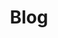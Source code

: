 ---
title: Blog
metadata:
  title: The Arena Blog
  description: Stay up to date with the latest news, strategy guides, and community highlights from The Arena
  image: /images/blog-hero.jpg
  slug: blog
  navigation:
    show_in_nav: true
    show_children: true
    page_weight: 40
  seo:
    title: Gaming Blog & News | The Arena
    description: Read the latest gaming news, strategy guides, event coverage, and community stories from The Arena
    keywords: gaming news, MTG strategy, Warhammer guides, D&D tips, gaming community
    og:
      title: The Arena Blog - Gaming News & Community
      description: Your source for gaming news, strategy guides, and community stories
      image: /images/blog-og.jpg
    twitter:
      card: summary_large_image
      title: The Arena Blog | Gaming News & Community
      description: Latest gaming news and community updates
      image: /images/blog-twitter.jpg
sections:
  - type: hero
    title: The Arena Blog
    subtitle: News, Guides & Community Stories
    backgroundImage: /images/hero-blog.jpg
  - type: categories
    title: Blog Categories
    items:
      - title: News & Updates
        description: Latest happenings at The Arena
        link: /blog/news
      - title: Strategy Guides
        description: Improve your game with expert tips
        link: /blog/guides
      - title: Event Coverage
        description: Recaps of our biggest events
        link: /blog/events
      - title: Community Spotlight
        description: Stories from our amazing community
        link: /blog/community
  - type: featuredPosts
    title: Featured Articles
    posts:
      - title: Getting Started with Lorcana
        excerpt: A beginner's guide to Disney's new TCG
        image: /images/blog/lorcana-guide.jpg
        link: /blog/getting-started-lorcana
      - title: Painting Tips for Warhammer Beginners
        excerpt: Essential techniques for your first miniatures
        image: /images/blog/painting-guide.jpg
        link: /blog/warhammer-painting-tips
  - type: newsletter
    title: Stay Updated
    subtitle: Subscribe to our newsletter for the latest updates
    buttonText: Subscribe
--- 